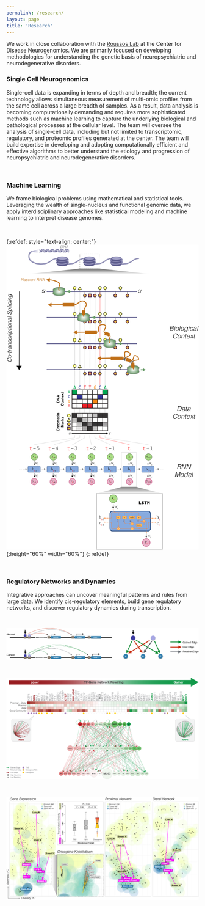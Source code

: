 ```yaml
---
permalink: /research/
layout: page
title: 'Research'
---
```


We work in close collaboration with the [Roussos Lab](http://labs.icahn.mssm.edu/roussos-lab/) at the Center for Disease Neurogenomics. We are primarily focused on developing methodologies for understanding the genetic basis of neuropsychiatric and neurodegenerative disorders.

### Single Cell Neurogenomics
Single-cell data is expanding in terms of depth and breadth; the current technology allows simultaneous measurement of multi-omic profiles from the same cell across a large breadth of samples. As a result, data analysis is becoming computationally demanding and requires more sophisticated methods such as machine learning to capture the underlying biological and pathological processes at the cellular level. The team will oversee the analysis of single-cell data, including but not limited to transcriptomic, regulatory, and proteomic profiles generated at the center. The team will build expertise in developing and adopting computationally efficient and effective algorithms to better understand the etiology and progression of neuropsychiatric and neurodegenerative disorders.

<br>

### Machine Learning

We frame biological problems using mathematical and statistical tools. Leveraging the wealth of single-nucleus and functional genomic data, we apply interdisciplinary approaches like statistical modeling and machine learning to interpret disease genomes.

<br>

{:refdef: style="text-align: center;"}
![ESPRNN Overview](/images/ESPRNN_overview.png){:height="60%" width="60%"}
{: refdef}

<br>

### Regulatory Networks and Dynamics

Integrative approaches can uncover meaningful patterns and rules from large data. We identify cis-regulatory elements, build gene regulatory networks, and discover regulatory dynamics during transcription.

<br>

![Rewiring Schematic](/images/rewiring_schematic.png)

<br>

![Rewiring Highlight](/images/rewiring_highlight.png)

<br>

![Cellspace Highlight](/images/cellspace_overview.png)

<br>
